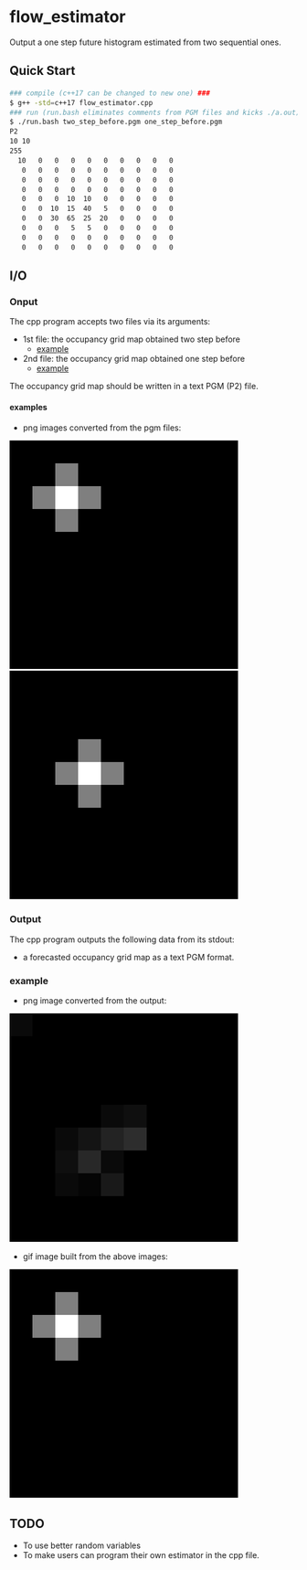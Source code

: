 # flow_estimator

Output a one step future histogram estimated from two sequential ones.

## Quick Start

```bash
### compile (c++17 can be changed to new one) ###
$ g++ -std=c++17 flow_estimator.cpp
### run (run.bash eliminates comments from PGM files and kicks ./a.out) ###
$ ./run.bash two_step_before.pgm one_step_before.pgm
P2
10 10
255
  10   0   0   0   0   0   0   0   0   0
   0   0   0   0   0   0   0   0   0   0
   0   0   0   0   0   0   0   0   0   0
   0   0   0   0   0   0   0   0   0   0
   0   0   0  10  10   0   0   0   0   0
   0   0  10  15  40   5   0   0   0   0
   0   0  30  65  25  20   0   0   0   0
   0   0   0   5   5   0   0   0   0   0
   0   0   0   0   0   0   0   0   0   0
   0   0   0   0   0   0   0   0   0   0
```

## I/O

### Onput

The cpp program accepts two files via its arguments:
* 1st file: the occupancy grid map obtained two step before
    * [example](./two_step_before.pgm)
* 2nd file: the occupancy grid map obtained one step before
    * [example](./one_step_before.pgm)

The occupancy grid map should be written in a text PGM (P2) file.

#### examples

* png images converted from the pgm files:

![](./doc/before.png)
![](./doc/after.png)

### Output

The cpp program outputs the following data from its stdout:
* a forecasted occupancy grid map as a text PGM format.

### example

* png image converted from the output:

![](./doc/estimation.png)

* gif image built from the above images:

![](./doc/example.gif)

## TODO

* To use better random variables
* To make users can program their own estimator in the cpp file.
